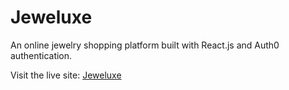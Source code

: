 # Jeweluxe

An online jewelry shopping platform built with React.js and Auth0 authentication.

Visit the live site: [Jeweluxe](https://jeweluxe.vercel.app/)
